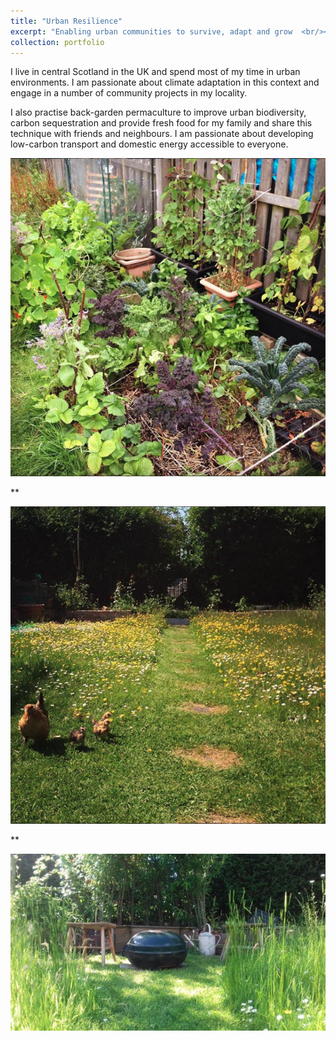 ```yaml
---
title: "Urban Resilience"
excerpt: "Enabling urban communities to survive, adapt and grow  <br/><img src='/images/Garden.png'>"
collection: portfolio
---
```


I live in central Scotland in the UK and spend most of my time in urban environments. I am passionate about climate adaptation in this context and engage in a number of community projects in my locality. 

I also practise back-garden permaculture to improve urban biodiversity, carbon sequestration and provide fresh food for my family and share this technique with friends and neighbours. I am passionate about developing low-carbon transport and domestic energy  accessible to everyone.

![alt text](/images/raisedbeds.png "Back-garden permaculture")

**

![alt text](/images/meadow.png "Back-garden permaculture")

**

![alt text](/images/meadow2.png "Back-garden permaculture")



